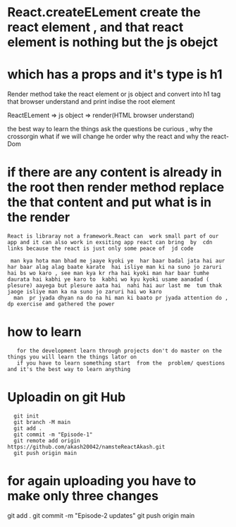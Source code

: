 #  React.createELement create the react element , and that react  element is  nothing but the  js obejct
# which has a props and it's type is h1
 Render method take the react  element or js object and  convert into h1  tag that browser understand  and print indise the root element 

  ReactELement => js object =>  render(HTML browser understand) 
  
  the best way to learn the things ask the questions  be  curious  ,  why the crossorgin what if we will change he order  why the react and why the react-Dom 
 #  if there are any content is already in the root then render method replace the  that content and put what is in the render
  
    React is libraray not a framework.React can  work small part of our app and it can also work in exsiting app react can bring  by  cdn links because the react is just only some peace of  jd code

     man kya hota man bhad me jaaye kyoki ye  har baar badal jata hai aur har baar alag alag baate karate  hai isliye man ki na suno jo zaruri hai bs wo karo , see man kya kr rha hai kyoki man har baar tumhe  daurata hai kabhi ye karo to  kabhi wo kyu kyoki usame aanadad ( plesure) aayega but plesure aata hai  nahi hai aur last me  tum thak jaoge isliye man ka na suno jo zaruri hai wo karo
      man  pr jyada dhyan na do na hi man ki baato pr jyada attention do ,  dp exercise amd gathered the power
   # how to learn   
       for the development learn through projects don't do master on the things you will learn the things lator on
       if you have to learn something start  from the  problem/ questions and it's the best way to learn anything
 
   # Uploadin on git Hub
      git init
      git branch -M main
      git add .
      git commit -m "Episode-1"
      git remote add origin https://github.com/akash20042/namsteReactAkash.git
      git push origin main
   # for again uploading you have to make only three changes
   git add .
   git commit -m "Episode-2 updates"
   git push origin main
